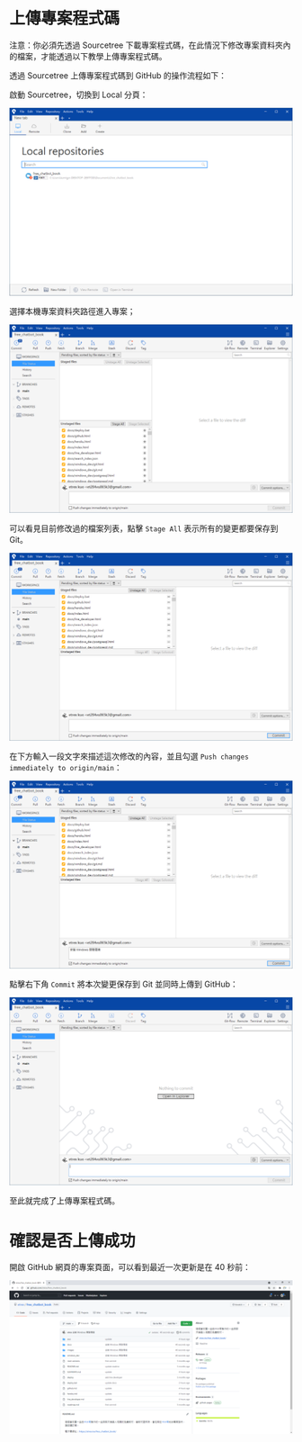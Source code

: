 # 上傳專案程式碼

注意：你必須先透過 Sourcetree 下載專案程式碼，在此情況下修改專案資料夾內的檔案，才能透過以下教學上傳專案程式碼。

透過 Sourcetree 上傳專案程式碼到 GitHub 的操作流程如下：

啟動 Sourcetree，切換到 Local 分頁：

![圖 11](../images/windows_dev/upload_code/10b86aeee0512c30fa7e50f3d1be6f37797ee15331ba5e99f75a56256258bd97.png)  

選擇本機專案資料夾路徑進入專案；

![圖 10](../images/windows_dev/upload_code/609c597fde0f86f8b43f5930d26efb12658ca4ef7b38d779caa5bee7df8ae2d8.png)  

可以看見目前修改過的檔案列表，點擊 `Stage All` 表示所有的變更都要保存到 Git。

![圖 12](../images/windows_dev/upload_code/0fd2955714e7260e0ddf4ca0de9b920e01ce24d449c03c2334499ee154412d70.png)  

在下方輸入一段文字來描述這次修改的內容，並且勾選 `Push changes immediately to origin/main`：

![圖 13](../images/windows_dev/upload_code/e580db69e7b334e0f700f3bff07434a63cf561efe9c9faf52bf317a7ccadfd14.png)  

點擊右下角 `Commit` 將本次變更保存到 Git 並同時上傳到 GitHub：

![圖 14](../images/windows_dev/upload_code/41efafd1fdfb0493b006d0ed6089f5bceae95896e014c55819c8708aa2f28759.png)  

至此就完成了上傳專案程式碼。

# 確認是否上傳成功

開啟 GitHub 網頁的專案頁面，可以看到最近一次更新是在 40 秒前：

![圖 15](../images/windows_dev/upload_code/c79c8cbc5581d715166b784548bdd69aba8475be2cfb67e4d858c705a6f7ef8f.png)  
